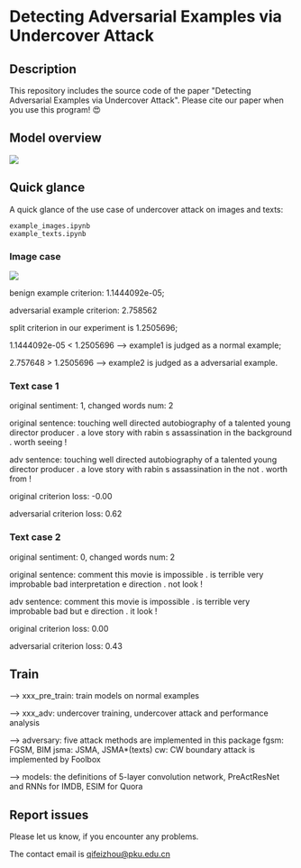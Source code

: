 # Detecting Adversarial Examples via Undercover Attack

## Description
This repository includes the source code of the paper "Detecting Adversarial Examples via Undercover Attack". Please cite our paper when you use this program! 😍

## Model overview
![](https://i.loli.net/2019/11/22/STtspcuDf6PVUqb.png)

## Quick glance
A quick glance of the use case of undercover attack on images and texts:

```
example_images.ipynb
example_texts.ipynb
```

### Image case
![](https://i.loli.net/2019/11/22/R4jFAODNUegpLvs.png)

benign example criterion:  1.1444092e-05;
 
adversarial example criterion:  2.758562

split criterion in our experiment is 1.2505696; 

1.1444092e-05 < 1.2505696 --> example1 is judged as a normal example; 

2.757648 > 1.2505696 --> example2 is judged as a adversarial example.

### Text case 1
original sentiment: 1, changed words num: 2

original sentence:  touching well directed autobiography of a talented young director producer . a love story with rabin s assassination in the background . worth seeing !

adv sentence: touching well directed autobiography of a talented young director producer . a love story with rabin s assassination in the not . worth from !

original criterion loss: -0.00

adversarial criterion loss: 0.62

### Text case 2
original sentiment: 0, changed words num: 2

original sentence:  comment this movie is impossible . is terrible very improbable bad interpretation e direction . not look !

adv sentence: comment this movie is impossible . is terrible very improbable bad but e direction . it look !

original criterion loss: 0.00

adversarial criterion loss: 0.43

## Train
--> xxx_pre_train: train models on normal examples

--> xxx_adv: undercover training, undercover attack and performance analysis

--> adversary: five attack methods are implemented in this package
    fgsm: FGSM, BIM
    jsma: JSMA, JSMA*(texts)
    cw: CW
    boundary attack is implemented by Foolbox

--> models: the definitions of 5-layer convolution network, PreActResNet and RNNs for IMDB, ESIM for Quora

## Report issues
Please let us know, if you encounter any problems.

The contact email is qifeizhou@pku.edu.cn



